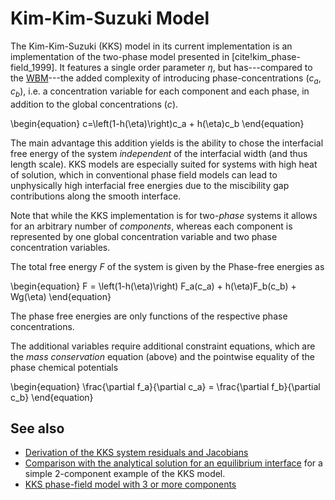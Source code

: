 # Kim-Kim-Suzuki Model

The Kim-Kim-Suzuki (KKS) model in its current implementation is an implementation of the two-phase
model presented in [cite!kim_phase-field_1999].  It features a single order parameter $\eta$, but
has---compared to the [WBM](MultiPhase/WBM.md)---the added complexity of introducing
phase-concentrations $(c_a, c_b)$, i.e. a concentration variable for each component and each phase,
in addition to the global concentrations ($c$).

\begin{equation}
c=\left(1-h(\eta)\right)c_a + h(\eta)c_b
\end{equation}

The main advantage this addition yields is the ability to chose the interfacial free energy of the
system _independent_ of the interfacial width (and thus length scale). KKS models are especially
suited for systems with high heat of solution, which in conventional phase field models can lead to
unphysically high interfacial free energies due to the miscibility gap contributions along the smooth
interface.

Note that while the KKS implementation is for two-*phase* systems it allows for an arbitrary number
of *components*, whereas each component is represented by one global concentration variable and two
phase concentration variables.

The total free energy $F$ of the system is given by the Phase-free energies as

\begin{equation}
F = \left(1-h(\eta)\right) F_a(c_a) + h(\eta)F_b(c_b) + Wg(\eta)
\end{equation}

The phase free energies are only functions of the respective phase concentrations.

The additional variables require additional constraint equations, which are the *mass conservation*
equation (above) and the pointwise equality of the phase chemical potentials

\begin{equation}
\frac{\partial f_a}{\partial c_a} = \frac{\partial f_b}{\partial c_b}
\end{equation}

## See also

- [Derivation of the KKS system residuals and Jacobians](MultiPhase/KKSDerivations.md)
- [Comparison with the analytical solution for an equilibrium interface](MultiPhase/KKSAnalytical.md) for a simple 2-component example of the KKS model.
- [KKS phase-field model with 3 or more components](MultiPhase/KKSMultiComponentExample.md)
